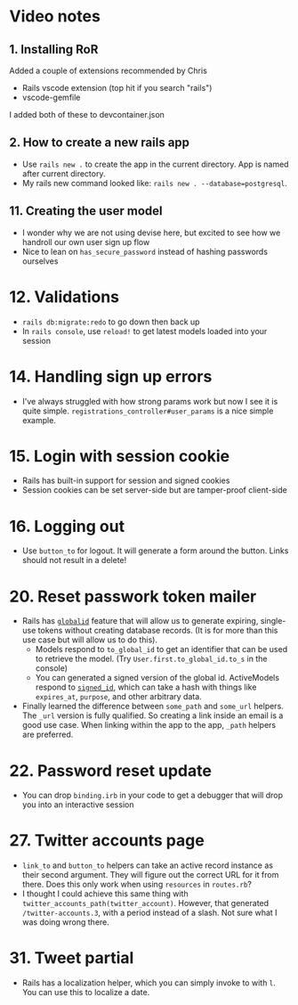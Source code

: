 # Video notes

## 1. Installing RoR

Added a couple of extensions recommended by Chris

- Rails vscode extension (top hit if you search "rails")
- vscode-gemfile

I added both of these to devcontainer.json

## 2. How to create a new rails app

- Use `rails new .` to create the app in the current directory. App is named after current directory.
- My rails new command looked like: `rails new . --database=postgresql`.

## 11. Creating the user model

- I wonder why we are not using devise here, but excited to see how we handroll our own user sign up flow
- Nice to lean on `has_secure_password` instead of hashing passwords ourselves

# 12. Validations

- `rails db:migrate:redo` to go down then back up
- In `rails console`, use `reload!` to get latest models loaded into your session

# 14. Handling sign up errors

- I've always struggled with how strong params work but now I see it is quite simple. `registrations_controller#user_params` is a nice simple example.

# 15. Login with session cookie

- Rails has built-in support for session and signed cookies
- Session cookies can be set server-side but are tamper-proof client-side

# 16. Logging out

- Use `button_to` for logout. It will generate a form around the button. Links should not result in a delete!

# 20. Reset passwork token mailer

- Rails has [`globalid`](https://github.com/rails/globalid) feature that will allow us to generate expiring, single-use tokens without creating database records. (It is for more than this use case but will allow us to do this).
  - Models respond to `to_global_id` to get an identifier that can be used to retrieve the model. (Try `User.first.to_global_id.to_s` in the console)
  - You can generated a signed version of the global id. ActiveModels respond to [`signed_id`](https://blog.saeloun.com/2020/05/20/rails-6-1-adds-support-for-signed-ids-to-active-record.html), which can take a hash with things like `expires_at`, `purpose`, and other arbitrary data.
- Finally learned the difference between `some_path` and `some_url` helpers. The `_url` version is fully qualified. So creating a link inside an email is a good use case. When linking within the app to the app, `_path` helpers are preferred.

# 22. Password reset update

- You can drop `binding.irb` in your code to get a debugger that will drop you into an interactive session

# 27. Twitter accounts page

- `link_to` and `button_to` helpers can take an active record instance as their second argument. They will figure out the correct URL for it from there. Does this only work when using `resources` in `routes.rb`?
- I thought I could achieve this same thing with `twitter_accounts_path(twitter_account)`. However, that generated `/twitter-accounts.3`, with a period instead of a slash. Not sure what I was doing wrong there.

# 31. Tweet partial

- Rails has a localization helper, which you can simply invoke to with `l`. You can use this to localize a date.
